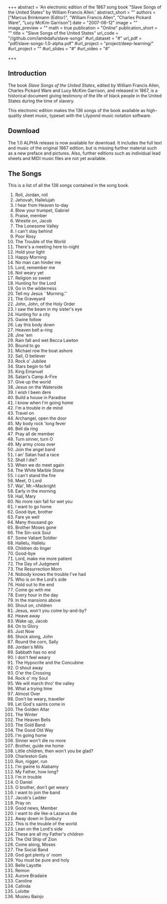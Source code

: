 +++
abstract = 'An electronic edition of the 1867 song book "Slave Songs of the United States" by William Francis Allen.'
abstract_short = ""
authors = ["Marcus Brinkmann (Editor)", "William Francis Allen", "Charles Pickard Ware", "Lucy McKim Garrison"]
date = "2007-06-12"
image = ""
image_preview = ""
math = true
publication = "Online"
publication_short = ""
title = "Slave Songs of the United States"
url_code = "//github.com/lambdafu/slave-songs"
#url_dataset = "#"
url_pdf = "pdf/slave-songs-1.0-alpha.pdf"
#url_project = "project/deep-learning/"
#url_project = ""
#url_slides = "#"
#url_video = "#"

+++

## Introduction

The book *Slave Songs of the United States*, edited by William Francis
Allen, Charles Pickard Ware and Lucy McKim Garrison, and released in
1867, is a historical document giving testimony of the life of black
people in the United States during the time of slavery.

This electronic edition makes the 136 songs of the book available as
high-quality sheet music, typeset with the Lilypond music notation
software.

## Download

The 1.0 ALPHA release is now available for download. It includes the
full text and music of the original 1867 edition, but is missing
further material such as a new preface and pictures. Also, further
editions such as individual lead sheets and MIDI music files are not
yet available.

## The Songs

This is a list of all the 136 songs contained in the song book.

1. Roll, Jordan, roll
2. Jehovah, Hallelujah
3. I hear from Heaven to-day
4. Blow your trumpet, Gabriel
5. Praise, member
6. Wrestle on, Jacob
7. The Lonesome Valley
8. I can't stay behind
9. Poor Rosy
10. The Trouble of the World
11. There's a meeting here to-night
12. Hold your light
13. Happy Morning
14. No man can hinder me
15. Lord, remember me
16. Not weary yet
17. Religion so sweet
18. Hunting for the Lord
19. Go in the wilderness
20. Tell my Jesus ``Morning.''
21. The Graveyard
22. John, John, of the Holy Order
23. I saw the beam in my sister's eye
24. Hunting for a city
25. Gwine follow
26. Lay this body down
27. Heaven bell a-ring
28. Jine 'em
29. Rain fall and wet Becca Lawton
30. Bound to go
31. Michael row the boat ashore
32. Sail, O believer
33. Rock o' Jubilee
34. Stars begin to fall
35. King Emanuel
36. Satan's Camp A-Fire
37. Give up the world
38. Jesus on the Waterside
39. I wish I been dere
40. Build a house in Paradise
41. I know when I'm going home
42. I'm a trouble in de mind
43. Travel on
44. Archangel, open the door
45. My body rock 'long fever
46. Bell da ring
47. Pray all de member
48. Turn sinner, turn O
49. My army cross over
50. Join the angel band
51. I an' Satan had a race
52. Shall I die?
53. When we do meet again
54. The White Marble Stone
55. I can't stand the fire
56. Meet, O Lord
57. Wai', Mr.~Mackright
58. Early in the morning
59. Hail, Mary
60. No more rain fall for wet you
61. I want to go home
62. Good-bye, brother
63. Fare ye well
64. Many thousand go
65. Brother Moses gone
66. The Sin-sick Soul
67. Some Valiant Soldier
68. Hallelu, Hallelu
69. Children do linger
70. Good-bye
71. Lord, make me more patient
72. The Day of Judgment
73. The Resurrection Morn
74. Nobody knows the trouble I've had
75. Who is on the Lord's side
76. Hold out to the end
77. Come go with me
78. Every hour in the day
79. In the mansions above
80. Shout on, children
81. Jesus, won't you come by-and-by?
82. Heave away
83. Wake up, Jacob
84. On to Glory
85. Just Now
86. Shock along, John
87. Round the corn, Sally
88. Jordan's Mills
89. Sabbath has no end
90. I don't feel weary
91. The Hypocrite and the Concubine
92. O shout away
93. O'er the Crossing
94. Rock o' my Soul
95. We will march thro' the valley
96. What a trying time
97. Almost Over
98. Don't be weary, traveller
99. Let God's saints come in
100. The Golden Altar
101. The Winter
102. The Heaven Bells
103. The Gold Band
104. The Good Old Way
105. I'm going home
106. Sinner won't die no more
107. Brother, guide me home
108. Little children, then won't you be glad?
109. Charleston Gals
110. Run, nigger, run
111. I'm gwine to Alabamy
112. My Father, how long?
113. I'm in trouble
114. O Daniel
115. O brother, don't get weary
116. I want to join the band
117. Jacob's Ladder
118. Pray on
119. Good news, Member
120. I want to die like-a Lazarus die
121. Away down in Sunbury
122. This is the trouble of the world
123. Lean on the Lord's side
124. These are all my Father's children
125. The Old Ship of Zion
126. Come along, Moses
127. The Social Band
128. God got plenty o' room
129. You must be pure and holy
130. Belle Layotte
131. Remon
132. Aurore Bradaire
133. Caroline
134. Calinda
135. Lolotte
136. Musieu Bainjo
